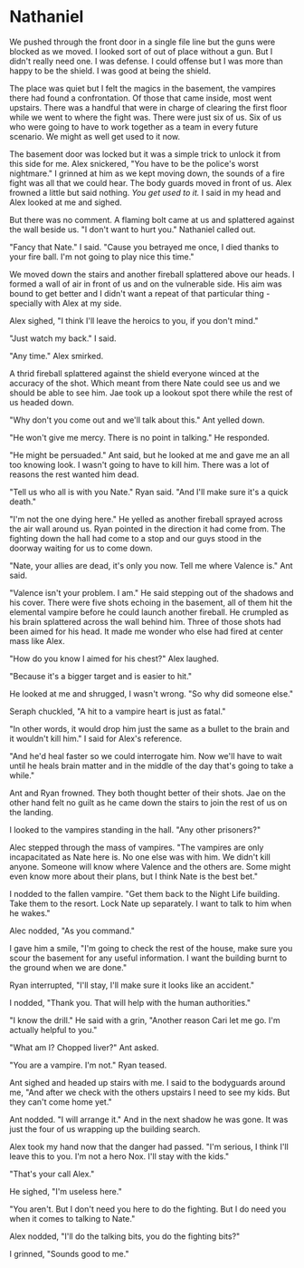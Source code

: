 # Nathaniel

We pushed through the front door in a single file line but the guns were blocked as we moved. I looked sort of out of place without a gun.  But I didn't really need one.  I was defense.  I could offense but I was more than happy to be the shield.  I was good at being the shield.

The place was quiet but I felt the magics in the basement, the vampires there had found a confrontation.  Of those that came inside, most went upstairs.  There was a handful that were in charge of clearing the first floor while we went to where the fight was.  There were just six of us.  Six of us who were going to have to work together as a team in every future scenario.  We might as well get used to it now.

The basement door was locked but it was a simple trick to unlock it from this side for me.  Alex snickered, "You have to be the police's worst nightmare."  I grinned at him as we kept moving down, the sounds of a fire fight was all that we could hear.  The body guards moved in front of us.  Alex frowned a little but said nothing.  _You get used to it._ I said in my head and Alex looked at me and sighed.

But there was no comment.  A flaming bolt came at us and splattered against the wall beside us.  "I don't want to hurt you."  Nathaniel called out.

"Fancy that Nate."  I said.  "Cause you betrayed me once, I died thanks to your fire ball.  I'm not going to play nice this time."

We moved down the stairs and another fireball splattered above our heads.  I formed a wall of air in front of us and on the vulnerable side.  His aim was bound to get better and I didn't want a repeat of that particular thing - specially with Alex at my side.

Alex sighed, "I think I'll leave the heroics to you, if you don't mind."

"Just watch my back."  I said.

"Any time."  Alex smirked.

A thrid fireball splattered against the shield everyone winced at the accuracy of the shot.  Which meant from there Nate could see us and we should be able to see him.  Jae took up a lookout spot there while the rest of us headed down.

"Why don't you come out and we'll talk about this."  Ant yelled down.

"He won't give me mercy.  There is no point in talking."  He responded.

"He might be persuaded."  Ant said, but he looked at me and gave me an all too knowing look.  I wasn't going to have to kill him.  There was a lot of reasons the rest wanted him dead.

"Tell us who all is with you Nate."  Ryan said.  "And I'll make sure it's a quick death."

"I'm not the one dying here."  He yelled as another fireball sprayed across the air wall around us.  Ryan pointed in the direction it had come from.  The fighting down the hall had come to a stop and our guys stood in the doorway waiting for us to come down.  

"Nate, your allies are dead, it's only you now.  Tell me where Valence is."  Ant said.

"Valence isn't your problem.  I am."  He said stepping out of the shadows and his cover.  There were five shots echoing in the basement, all of them hit the elemental vampire before he could launch another fireball.  He crumpled as his brain splattered across the wall behind him.  Three of those shots had been aimed for his head.  It made me wonder who else had fired at center mass like Alex.

"How do you know I aimed for his chest?"  Alex laughed.

"Because it's a bigger target and is easier to hit."

He looked at me and shrugged, I wasn't wrong.  "So why did someone else."

Seraph chuckled, "A hit to a vampire heart is just as fatal."

"In other words, it would drop him just the same as a bullet to the brain and it wouldn't kill him."  I said for Alex's reference.

"And he'd heal faster so we could interrogate him.  Now we'll have to wait until he heals brain matter and in the middle of the day that's going to take a while."

Ant and Ryan frowned.  They both thought better of their shots.  Jae on the other hand felt no guilt as he came down the stairs to join the rest of us on the landing.

I looked to the vampires standing in the hall.  "Any other prisoners?"

Alec stepped through the mass of vampires.  "The vampires are only incapacitated as Nate here is.  No one else was with him.  We didn't kill anyone.  Someone will know where Valence and the others are.  Some might even know more about their plans, but I think Nate is the best bet."  

I nodded to the fallen vampire.  "Get them back to the Night Life building.  Take them to the resort.  Lock Nate up separately.  I want to talk to him when he wakes."

Alec nodded, "As you command."

I gave him a smile, "I'm going to check the rest of the house, make sure you scour the basement for any useful information.  I want the building burnt to the ground when we are done."

Ryan interrupted, "I'll stay, I'll make sure it looks like an accident."

I nodded, "Thank you.  That will help with the human authorities."

"I know the drill."  He said with a grin, "Another reason Cari let me go.  I'm actually helpful to you."

"What am I?  Chopped liver?"  Ant asked.

"You are a vampire.  I'm not."  Ryan teased.

Ant sighed and headed up stairs with me.  I said to the bodyguards around me, "And after we check with the others upstairs I need to see my kids.  But they can't come home yet."

Ant nodded.  "I will arrange it." And in the next shadow he was gone.  It was just the four of us wrapping up the building search.  

Alex took my hand now that the danger had passed.  "I'm serious, I think I'll leave this to you.  I'm not a hero Nox.  I'll stay with the kids."

"That's your call Alex."

He sighed, "I'm useless here."

"You aren't.  But I don't need you here to do the fighting.  But I do need you when it comes to talking to Nate."

Alex nodded, "I'll do the talking bits, you do the fighting bits?"

I grinned, "Sounds good to me."


